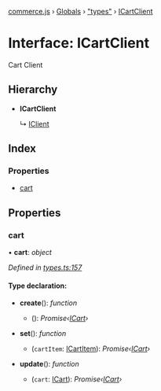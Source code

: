 [commerce.js](../README.md) › [Globals](../globals.md) › ["types"](../modules/_types_.md) › [ICartClient](_types_.icartclient.md)

# Interface: ICartClient

Cart Client

## Hierarchy

* **ICartClient**

  ↳ [IClient](_types_.iclient.md)

## Index

### Properties

* [cart](_types_.icartclient.md#cart)

## Properties

###  cart

• **cart**: *object*

*Defined in [types.ts:157](https://github.com/shopjs/commerce.js/blob/f15f62d/src/types.ts#L157)*

#### Type declaration:

* **create**(): *function*

  * (): *Promise‹[ICart](_types_.icart.md)›*

* **set**(): *function*

  * (`cartItem`: [ICartItem](_types_.icartitem.md)): *Promise‹[ICart](_types_.icart.md)›*

* **update**(): *function*

  * (`cart`: [ICart](_types_.icart.md)): *Promise‹[ICart](_types_.icart.md)›*
